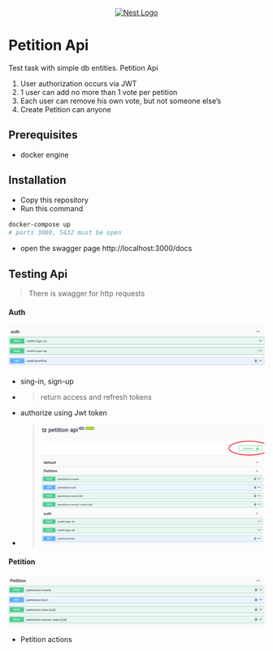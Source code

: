 <p align="center">
  <a href="http://nestjs.com/" target="blank"><img src="https://nestjs.com/img/logo-small.svg" width="200" alt="Nest Logo" /></a>
</p>

[circleci-image]: https://img.shields.io/circleci/build/github/nestjs/nest/master?token=abc123def456
[circleci-url]: https://circleci.com/gh/nestjs/nest

# Petition Api

Test task with simple db entities. Petition Api

1. User authorization occurs via JWT
2. 1 user can add no more than 1 vote per petition
3. Each user can remove his own vote, but not someone else’s
4. Create Petition can anyone

## Prerequisites

-   docker engine

## Installation

-   Copy this repository
-   Run this command

```bash
docker-compose up
# ports 3000, 5432 must be open
```

-   open the swagger page http://localhost:3000/docs

## Testing Api

> There is swagger for http requests

#### Auth

![auth swagger](./docs/auth_sw.png)

-   sing-in, sign-up
-   > return access and refresh tokens
-   authorize using Jwt token
-   > ![authorize](./docs/authorize.png)

#### Petition

![petition swagger](./docs/petition-sw.png)

-   Petition actions
